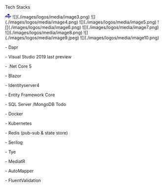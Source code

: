 Tech Stacks

<img src="./images/logos/media/image1.png" width="20">
![](./images/logos/media/image3.png)
![](./images/logos/media/image4.png)
![](./images/logos/media/image5.png)
![](./images/logos/media/image6.png)
![](./images/logos/media/image7.png)
![](./images/logos/media/image8.png)
![](./images/logos/media/image9.jpeg)
![](./images/logos/media/image10.png)

\- Dapr

\- Visual Studio 2019 last preview

\- .Net Core 5

\- Blazor

\- Identityserver4

\- Entity Framework Core

\- SQL Server /MongoDB Todo

\- Docker

\- Kubernetes

\- Redis (pub-sub & state store)

\- Serilog

\- Tye

\- MediatR

\- AutoMapper

\- FluentValidation
